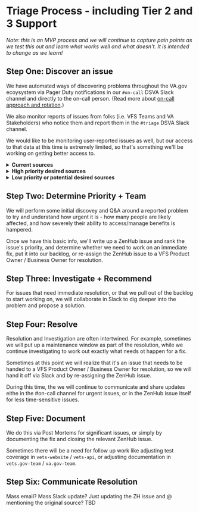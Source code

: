 # Triage Process - including Tier 2 and 3 Support


*Note: this is an MVP process and we will continue to capture pain points as we test this out and learn what works well and what doesn't. It is intended to change as we learn!*

## Step One: Discover an issue
We have automated ways of discovering problems throughout the VA.gov ecoysystem via Pager Duty notifications in our `#on-call` DSVA Slack channel and directly to the on-call person. (Read more about [on-call approach and rotation](#).)

We also monitor reports of issues from folks (i.e. VFS Teams and VA Stakeholders) who notice them and report them in the `#triage` DSVA Slack channel.

We would like to be monitoring user-reported issues as well, but our access to that data at this time is extremely limited, so that's something we'll be working on getting better access to.

<details>
  <summary><b>Current sources</b></summary>
<br>
<ul>
<li>Prometheus pager-duty alerts</li>
<li>ServiceNow tickets [ need more detail on how these arre assigned to us and who they go to ]</li>
<li>Downtime email listsserves</li>
<li>Product team members reporting in #on-call Slack channel or #triage Slack channel</li>
<li>Sentry</li>
<li>VA Stakeholders emailing someone they know</li>
<li>"Get Help Signing in to VA.gov" submissions from `[ who??? ]`</li>
</ul>

</details>

<details>

<summary><b>High priority desired sources</b></summary>
<br>
<ul>
<li>Reported issues from Contact Centers</li>
<li>Reported issues from IRIS</li>

</details>

<details>

<summary><b>Low priority or potential desired sources</b></summary>
<br>
<li>Foresee (or other user feedback mechanism)</li>
<li>Social media</li>

</details>

## Step Two: Determine Priority + Team
We will perform some initial discovey and Q&A around a reported problem to try and understand how urgent it is - how many people are likely affected, and how severely their ability to access/manage benefits is hampered.

Once we have this basic info, we'll write up a ZenHub issue and rank the issue's priority, and determine whether we need to work on an immediate fix, put it into our backlog, or re-assign the ZenHub issue to a VFS Product Owner / Business Owner for resolution.

## Step Three: Investigate + Recommend
For issues that need immediate resolution, or that we pull out of the backlog to start working on, we will collaborate in Slack to dig deeper into the problem and propose a solution.

## Step Four: Resolve
Resolution and Investigation are often intertwined. For example, sometimes we will put up a maintenance window as part of the resolution, while we continue investigating to work out exactly what needs ot happen for a fix.

Sometimes at this point we will realize that it's an issue that needs to be handed to a VFS Product Owner / Business Owner for resolution, so we will hand it off via Slack and by re-assigning the ZenHub issue.

During this time, the we will continue to communicate and share updates eithe in the #on-call channel for urgent issues, or in the ZenHub issue itself for less time-sensitive issues.

## Step Five: Document 
We do this via Post Mortems for significant issues, or simply by documenting the fix and closing the relevant ZenHub issue.

Sometimes there will be a need for follow up work like adjusting test coverage in `vets-website` / `vets-api`, or adjusting documentation in `vets.gov-team` / `va.gov-team`.

## Step Six: Communicate Resolution
Mass email? Mass Slack update? Just updating the ZH issue and @ mentioning the original source? TBD
